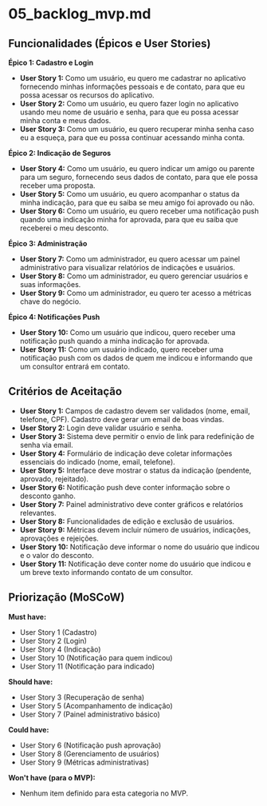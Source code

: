# 05_backlog_mvp.md

## Funcionalidades (Épicos e User Stories)

**Épico 1: Cadastro e Login**

* **User Story 1:** Como um usuário, eu quero me cadastrar no aplicativo fornecendo minhas informações pessoais e de contato, para que eu possa acessar os recursos do aplicativo.
* **User Story 2:** Como um usuário, eu quero fazer login no aplicativo usando meu nome de usuário e senha, para que eu possa acessar minha conta e meus dados.
* **User Story 3:** Como um usuário, eu quero recuperar minha senha caso eu a esqueça, para que eu possa continuar acessando minha conta.

**Épico 2: Indicação de Seguros**

* **User Story 4:** Como um usuário, eu quero indicar um amigo ou parente para um seguro, fornecendo seus dados de contato, para que ele possa receber uma proposta.
* **User Story 5:** Como um usuário, eu quero acompanhar o status da minha indicação, para que eu saiba se meu amigo foi aprovado ou não.
* **User Story 6:** Como um usuário, eu quero receber uma notificação push quando uma indicação minha for aprovada, para que eu saiba que receberei o meu desconto.

**Épico 3:  Administração**

* **User Story 7:** Como um administrador, eu quero acessar um painel administrativo para visualizar relatórios de indicações e usuários.
* **User Story 8:** Como um administrador, eu quero gerenciar usuários e suas informações.
* **User Story 9:** Como um administrador, eu quero ter acesso a métricas chave do negócio.

**Épico 4: Notificações Push**

* **User Story 10:** Como um usuário que indicou, quero receber uma notificação push quando a minha indicação for aprovada.
* **User Story 11:** Como um usuário indicado, quero receber uma notificação push com os dados de quem me indicou e informando que um consultor entrará em contato.


## Critérios de Aceitação

* **User Story 1:** Campos de cadastro devem ser validados (nome, email, telefone, CPF). Cadastro deve gerar um email de boas vindas.
* **User Story 2:** Login deve validar usuário e senha.
* **User Story 3:** Sistema deve permitir o envio de link para redefinição de senha via email.
* **User Story 4:** Formulário de indicação deve coletar informações essenciais do indicado (nome, email, telefone).
* **User Story 5:**  Interface deve mostrar o status da indicação (pendente, aprovado, rejeitado).
* **User Story 6:** Notificação push deve conter informação sobre o desconto ganho.
* **User Story 7:** Painel administrativo deve conter gráficos e relatórios relevantes.
* **User Story 8:**  Funcionalidades de edição e exclusão de usuários.
* **User Story 9:** Métricas devem incluir número de usuários, indicações, aprovações e rejeições.
* **User Story 10:** Notificação deve informar o nome do usuário que indicou e o valor do desconto.
* **User Story 11:** Notificação deve conter nome do usuário que indicou e um breve texto informando contato de um consultor.

## Priorização (MoSCoW)

**Must have:**

* User Story 1 (Cadastro)
* User Story 2 (Login)
* User Story 4 (Indicação)
* User Story 10 (Notificação para quem indicou)
* User Story 11 (Notificação para indicado)

**Should have:**

* User Story 3 (Recuperação de senha)
* User Story 5 (Acompanhamento de indicação)
* User Story 7 (Painel administrativo básico)

**Could have:**

* User Story 6 (Notificação push aprovação)
* User Story 8 (Gerenciamento de usuários)
* User Story 9 (Métricas administrativas)

**Won't have (para o MVP):**

* Nenhum item definido para esta categoria no MVP.
